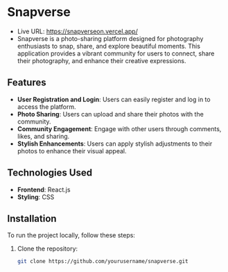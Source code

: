 # Snapverse 
* Live URL: https://snapverseon.vercel.app/
* Snapverse is a photo-sharing platform designed for photography enthusiasts to snap, share, and explore beautiful moments. This application provides a vibrant community for users to connect, share their photography, and enhance their creative expressions.

## Features

- **User Registration and Login**: Users can easily register and log in to access the platform.
- **Photo Sharing**: Users can upload and share their photos with the community.
- **Community Engagement**: Engage with other users through comments, likes, and sharing.
- **Stylish Enhancements**: Users can apply stylish adjustments to their photos to enhance their visual appeal.

## Technologies Used

- **Frontend**: React.js
- **Styling**: CSS
  
## Installation

To run the project locally, follow these steps:

1. Clone the repository:

   ```bash
   git clone https://github.com/yourusername/snapverse.git
